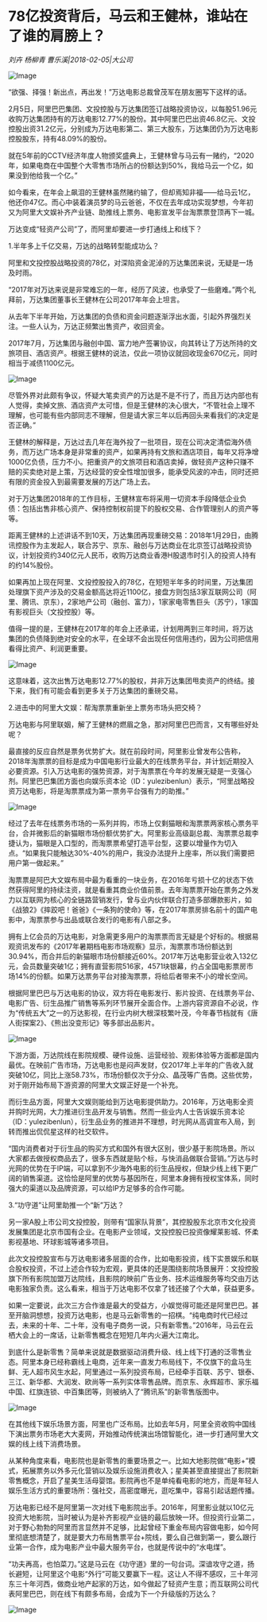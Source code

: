 # 78亿投资背后，马云和王健林，谁站在了谁的肩膀上？

*刘卉 杨柳青 曹乐溪|2018-02-05|大公司*

![Image](http://static.ylzbl.com/uploads/ueditor/php/upload/image/20180206/1517894967204152.png)

“欲强、择强！新出点，再出发！”万达电影总裁曾茂军在朋友圈写下这样的话。

2月5日，阿里巴巴集团、文投控股与万达集团签订战略投资协议，以每股51.96元收购万达集团持有的万达电影12.77%的股份。其中阿里巴巴出资46.8亿元、文投控股出资31.2亿元，分别成为万达电影第二、第三大股东，万达集团仍为万达电影控股股东，持有48.09%的股份。

就在5年前的CCTV经济年度人物颁奖盛典上，王健林曾与马云有一赌约，“2020年，如果电商在中国整个大零售市场所占的份额达到50%，我给马云一个亿，如果没到他给我一个亿。”

如今看来，在年会上飙泪的王健林虽然赌约输了，但却焉知非福——给马云1亿，他还你47亿。而心中装着演员梦的马云爸爸，不仅在去年成功实现梦想，今年初又为阿里大文娱补齐产业链、助推线上票务、电影宣发平台淘票票登顶再下一城。

万达变成“轻资产公司”了，而阿里却要进一步打通线上和线下？

1.半年多上千亿交易，万达的战略转型能成功么？

阿里和文投控股战略投资的78亿，对深陷资金泥淖的万达集团来说，无疑是一场及时雨。

“2017年对万达来说是非常难忘的一年，经历了风波，也承受了一些磨难。”两个礼拜前，万达集团董事长王健林在公司2017年年会上坦言。

从去年下半年开始，万达集团的负债和资金问题逐渐浮出水面，引起外界强烈关注。一些人认为，万达正频繁出售资产，收回资金。

2017年7月，万达集团与融创中国、富力地产签署协议，向其转让了万达所持的文旅项目、酒店资产。根据王健林的说法，仅此一项协议就回收现金670亿元，同时相当于减债1100亿元。

![Image](http://si1.go2yd.com/get-image/0KX2E4hsavY)

尽管外界对此颇有争议，怀疑大笔卖资产的万达是不是不行了，而且万达内部也有人觉得，卖掉文旅、酒店资产太可惜，但是王健林的决心很大，“不管社会上理不理解，也可能有些内部同志不理解，但是请大家三年以后再回头来看我们的决定是否正确。”

王健林的解释是，万达过去几年在海外投了一批项目，现在公司决定清偿海外债务，而万达广场本身是非常重的资产，如果再持有文旅和酒店项目，每年又将净增1000亿负债，压力不小。把重资产的文旅项目和酒店卖掉，做轻资产这种只赚不赔的买卖绝对是上策，万达经营的安全性增加很多，能承受风波的冲击，同时还把有限的资金投入到最需要发展的万达广场上去。

对于万达集团2018年的工作目标，王健林宣布将采用一切资本手段降低企业负债：包括出售非核心资产、保持控制权前提下的股权交易、合作管理别人的资产等等。

距离王健林的上述讲话不到10天，万达集团再现重磅交易：2018年1月29日，由腾讯控股作为主发起人，联合苏宁、京东、融创与万达商业在北京签订战略投资协议，计划投资约340亿元人民币，收购万达商业香港H股退市时引入的投资人持有的约14%股份。

如果再加上现在阿里、文投控股投入的78亿，在短短半年多的时间里，万达集团处理旗下资产涉及的交易金额高达将近1100亿，接盘方则包括3家互联网公司（阿里、腾讯、京东），2家地产公司（融创、富力），1家家电零售巨头（苏宁），1家国有影视巨头（文投控股）等。

值得一提的是，王健林在2017年的年会上还承诺，计划用两到三年时间，将万达集团的负债降到绝对安全的水平，在全球不会出现任何信用违约，因为公司把信用看得比资产、利润更重要。

![Image](http://si1.go2yd.com/get-image/0KX2DyKVPBg)

这意味着，这次出售万达电影12.77%的股权，并非万达集团甩卖资产的终结。接下来，我们有可能会看到更多关于万达集团的重磅交易。

2.进击中的阿里大文娱：帮淘票票重新坐上票务市场头把交椅？

万达电影与阿里联姻，解了王健林的燃眉之急，那对阿里巴巴而言，又有哪些好处呢？

最直接的反应自然是票务优势扩大。就在前段时间，阿里影业曾发布公告称，2018年淘票票的目标是成为中国电影行业最大的在线票务平台，并计划近期投入必要资源。引入万达电影的强势资源，对于淘票票在今年的发展无疑是一支强心剂。阿里巴巴集团方面也向娱乐资本论（ID：yulezibenlun）表示，“阿里战略投资万达电影，将是淘票票成为第一票务平台强有力的助推。”

![Image](http://si1.go2yd.com/get-image/0KX2E0hpxOi)

经过了去年在线票务市场的一系列并购，市场上仅剩猫眼和淘票票两家核心票务平台，合并微影后的新猫眼市场份额优势扩大。阿里影业高级副总裁、淘票票总裁李捷认为，猫眼是入口型的，而淘票票希望打造平台型，这要以增量作为切入点。“如果我只能触达30%-40%的用户，我没办法提升上座率，所以我们需要把用户第一做起来。”

淘票票是阿巴大文娱布局中最为看重的一块业务，在2016年亏损十亿的状态下依然获得阿里的持续注资，就是看重其商业价值前景。去年淘票票开始在票务之外发力以互联网为核心的全链路营销发行，曾与业内伙伴联合打造多部爆款影片，如《战狼2》《摔跤吧！爸爸》《一条狗的使命》等，在2017年票房排名前十的国产电影中，淘票票参与出品或联合发行的电影有八部之多。

拥有上亿会员的万达电影，对急需更多用户的淘票票而言无疑是个好标的。根据易观资讯发布的《2017年暑期档电影市场观察》显示，淘票票市场份额达到30.94%，而合并后的新猫眼市场份额接近60%。2017年万达电影营业收入132亿元，会员数量突破1亿；拥有直营影院516家，4571块银幕，约占全国电影票房市场14%的份额。如果万达票务平台对接淘票票，将给后者带来不小的增长空间。

根据阿里巴巴与万达电影的协议，双方将在电影发行、影片投资、在线票务平台、电影广告、衍生品推广销售等系列环节展开全面合作。上游内容资源自不必说，作为“传统五大”之一的万达影视，在行业内树大根深枝繁叶茂，今年春节档就有《唐人街探案2》、《熊出没变形记》等多部出品影片。

![Image](http://si1.go2yd.com/get-image/0KX2DzXu5jM)

下游方面，万达院线在影院规模、硬件设施、运营经验、观影体验等方面都是国内最优。在映前广告市场，万达电影也是闷声发财，仅2017年上半年的广告收入就突破10亿，同比上涨58.73%，市场份额仅次于分众、晶茂等广告商。这些优势，对于刚开始布局下游资源的阿里大文娱正好是一个补充。

而衍生品方面，阿里大文娱则能给到万达电影提供助力。2016年，万达电影全资并购时光网，大力推进衍生品开发与销售。然而一些业内人士告诉娱乐资本论（ID：yulezibenlun），衍生品业务的推进并不理想，时光网从高调宣布入局，到转而推出侃侃星这样的社交软件。

“国内消费者对于衍生品的购买方式和国外有很大区别，很少基于影院场景。所以大家都去做授权商品去了，很多东西就是贴个标，与快消品做联合营销。”万达与时光网的优势在于IP端，可以拿到不少海外电影的衍生品授权，但缺少线上线下更广阔的销售渠道。这恰恰是阿里的优势与基因所在，阿里本身拥有授权宝体系，同时强大的渠道以及品牌资源，可以给IP方足够多的合作可能。

3.“功守道”让阿里助推一个“新”万达？

另一家A股上市公司文投控股，则带有“国家队背景”，其控股股东北京市文化投资发展集团是北京市国有企业。在电影产业领域，文投控股已投资像耀莱影城、怀柔影视基地、环球影城等诸多项目。

此次文投控股宣布与万达电影诸多层面的合作，比如电影投资，线下实景娱乐和联合股权投资，不过上述合作较为宏观，更具体的还是围绕影院场景展开：文投控股旗下所有影院加盟万达院线，且影院的映前广告业务、技术运维服务等均交由万达电影独家负责。这么看来，相当于万达电影不仅拿了钱还接了个大单，获益更多。

如果一定要说，此次三方合作谁是最大的受益方，小娱觉得可能还是阿里巴巴。甚至开脑洞想想，投资万达电影，也是马云新零售的一招棋。“纯电商时代已经过去，未来的十年、二十年，没有电子商务一说，只有新零售。”2016年，马云在云栖大会上的一席话，让新零售概念在短短几年内火遍大江南北。

到底什么是新零售？简单来说就是数据驱动消费升级、线上线下打通的泛零售业态。阿里本身已经称霸线上电商，近年来一直发力布局线下，不仅旗下的盒马生鲜、无人超市风生水起，阿里通过一系列投资布局，已经牵手百联、苏宁、银泰、三江、新华都、大润发、欧尚等一系列实体零售品牌。而京东、永辉超市、家乐福中国、红旗连锁、中百集团等，则被纳入了“腾讯系”的新零售版图中。

![Image](http://si1.go2yd.com/get-image/0KX2E23PWgi)

在其他线下娱乐场景方面，阿里也广泛布局。比如去年5月，阿里全资收购中国线下演出票务市场老大大麦网，开始推动传统演出场馆智能化，进一步打通阿里大文娱的线上线下消费场景。

从某种角度来看，电影院也是新零售的重要场景之一。比如大地影院做“电影+”模式，拓展票务以外多元化营销以及娱乐设施消费收入；星美甚至直接提出了影院新零售概念，开启了星美生活母婴馆。影院再也不是单纯看电影的地方，而是年轻人娱乐生活方式的重要场所：强社交，高密度曝光，逛吃集中，容易引起话题传播。

万达电影已经不是阿里第一次对线下电影院出手。2016年，阿里影业就以10亿元投资大地影院，当时被认为是补齐影视产业链的最后放映一环。但投资行业第二，对于野心勃勃的阿里而言显然并不足够，比起曾经下重金布局内容做电影，如今阿里彻底想清楚了，就是要大力布局售票平台+院线，要么自己做到第一，要么跟行业第一合作，成为电影产业中最大服务平台，也就是传说中的“水电煤”。

“功夫再高，也怕菜刀。”这是马云在《功守道》里的一句台词。深谙攻守之道，扬长避短，让阿里这个电影“外行”可能又要赢下一程。这让人不得不感叹，三十年河东三十年河西，做商业地产起家的万达，如今做起了轻资产生意；而互联网公司代表阿里巴巴，则在线下有颇多布局，会成为下一个升级版的万达么？

![Image](http://si1.go2yd.com/get-image/0KX2E3BmGpM)

